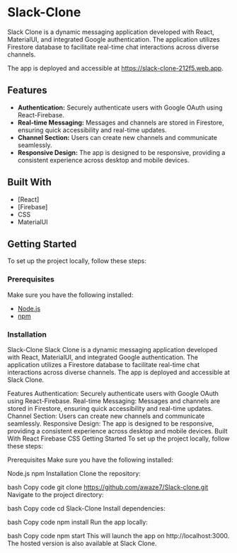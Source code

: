 # Slack-Clone

Slack Clone is a dynamic messaging application developed with React, MaterialUI, and integrated Google authentication. 
The application utilizes Firestore database to facilitate real-time chat interactions across diverse channels.

The app is deployed and accessible at https://slack-clone-212f5.web.app.

## Features

- **Authentication:** Securely authenticate users with Google OAuth using React-Firebase.
- **Real-time Messaging:** Messages and channels are stored in Firestore, ensuring quick accessibility and real-time updates.
- **Channel Section:** Users can create new channels and communicate seamlessly.
- **Responsive Design:** The app is designed to be responsive, providing a consistent experience across desktop and mobile devices.

## Built With

- [React]
- [Firebase]
- CSS
- MaterialUI

## Getting Started

To set up the project locally, follow these steps:

### Prerequisites

Make sure you have the following installed:

- [Node.js](https://nodejs.org/)
- [npm](https://www.npmjs.com/)

### Installation


Slack-Clone
Slack Clone is a dynamic messaging application developed with React, MaterialUI, and integrated Google authentication. The application utilizes a Firestore database to facilitate real-time chat interactions across diverse channels. The app is deployed and accessible at Slack Clone.

Features
Authentication: Securely authenticate users with Google OAuth using React-Firebase.
Real-time Messaging: Messages and channels are stored in Firestore, ensuring quick accessibility and real-time updates.
Channel Section: Users can create new channels and communicate seamlessly.
Responsive Design: The app is designed to be responsive, providing a consistent experience across desktop and mobile devices.
Built With
React
Firebase
CSS
Getting Started
To set up the project locally, follow these steps:

Prerequisites
Make sure you have the following installed:

Node.js
npm
Installation
Clone the repository:

bash
Copy code
git clone https://github.com/awaze7/Slack-clone.git
Navigate to the project directory:

bash
Copy code
cd Slack-Clone
Install dependencies:

bash
Copy code
npm install
Run the app locally:

bash
Copy code
npm start
This will launch the app on http://localhost:3000. The hosted version is also available at Slack Clone.


